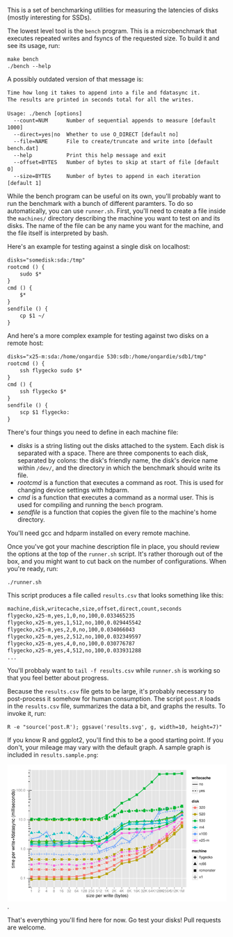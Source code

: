 This is a set of benchmarking utilities for measuring the latencies of disks
(mostly interesting for SSDs).

The lowest level tool is the `bench` program. This is a microbenchmark that
executes repeated writes and fsyncs of the requested size. To build it and see
its usage, run:

    make bench
    ./bench --help

A possibly outdated version of that message is:

    Time how long it takes to append into a file and fdatasync it.
    The results are printed in seconds total for all the writes.

    Usage: ./bench [options]
      --count=NUM      Number of sequential appends to measure [default 1000]
      --direct=yes|no  Whether to use O_DIRECT [default no]
      --file=NAME      File to create/truncate and write into [default bench.dat]
      --help           Print this help message and exit
      --offset=BYTES   Number of bytes to skip at start of file [default 0]
      --size=BYTES     Number of bytes to append in each iteration [default 1]


While the bench program can be useful on its own, you'll probably want to run
the benchmark with a bunch of different paramters. To do so automatically, you
can use `runner.sh`. First, you'll need to create a file inside the `machines/`
directory describing the machine you want to test on and its disks. The name of
the file can be any name you want for the machine, and the file itself is
interpreted by bash.

Here's an example for testing against a single disk on localhost:

    disks="somedisk:sda:/tmp"
    rootcmd () {
        sudo $*
    }
    cmd () {
        $*
    }
    sendfile () {
        cp $1 ~/
    }

And here's a more complex example for testing against two disks on a remote
host:

    disks="x25-m:sda:/home/ongardie 530:sdb:/home/ongardie/sdb1/tmp"
    rootcmd () {
        ssh flygecko sudo $*
    }
    cmd () {
        ssh flygecko $*
    }
    sendfile () {
        scp $1 flygecko:
    }

There's four things you need to define in each machine file:

 * _disks_ is a string listing out the disks attached to the system. Each disk
   is separated with a space. There are three components to each disk,
   separated by colons: the disk's friendly name, the disk's device name within
   `/dev/`, and the directory in which the benchmark should write its file.
 * _rootcmd_ is a function that executes a command as root. This is used for
   changing device settings with hdparm.
 * _cmd_ is a function that executes a command as a normal user. This is used
   for compiling and running the `bench` program.
 * _sendfile_ is a function that copies the given file to the machine's home
   directory.

You'll need gcc and hdparm installed on every remote machine.

Once you've got your machine description file in place, you should review the
options at the top of the `runner.sh` script. It's rather thorough out of the
box, and you might want to cut back on the number of configurations. When
you're ready, run:

    ./runner.sh

This script produces a file called `results.csv` that looks something like
this:

    machine,disk,writecache,size,offset,direct,count,seconds
    flygecko,x25-m,yes,1,0,no,100,0.033465235
    flygecko,x25-m,yes,1,512,no,100,0.029445542
    flygecko,x25-m,yes,2,0,no,100,0.034066043
    flygecko,x25-m,yes,2,512,no,100,0.032349597
    flygecko,x25-m,yes,4,0,no,100,0.030776787
    flygecko,x25-m,yes,4,512,no,100,0.033931288
    ...

You'll probbaly want to `tail -f results.csv` while `runner.sh` is working so
that you feel better about progress.

Because the `results.csv` file gets to be large, it's probably necessary to
post-process it somehow for human consumption. The script `post.R` loads in the
`results.csv` file, summarizes the data a bit, and graphs the results. To
invoke it, run:

    R -e "source('post.R'); ggsave('results.svg', g, width=10, height=7)"

If you know R and ggplot2, you'll find this to be a good starting point. If you
don't, your mileage may vary with the default graph. A sample graph is included
in `results.sample.png`:

![results.sample.png](results.sample.png).

That's everything you'll find here for now. Go test your disks! Pull requests
are welcome.
